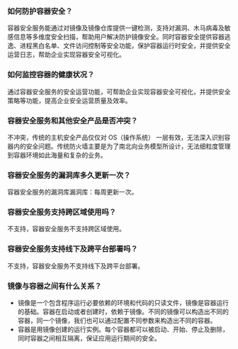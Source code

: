 ### 如何防护容器安全？
容器安全服务能通过对镜像及镜像仓库提供一键检测，支持对漏洞、木马病毒及敏感信息等多维度安全扫描，帮助用户解决防护镜像安全。同时容器安全提供容器逃逸、进程黑白名单、文件访问控制等安全功能，保护容器运行时安全，并提供安全运营日志，帮助企业实现容器安全可视化。
### 如何监控容器的健康状况？
通过容器安全服务的安全运营功能，可帮助企业实现容器安全可视化，并提供安全策略等功能，提高企业安全运营质量及效率。
### 容器安全服务和其他安全产品是否冲突？
不冲突，传统的主机安全产品仅仅对 OS（操作系统） 一层有效，无法深入识别容器内的安全问题。传统防火墙主要是为了南北向业务模型所设计，无法细粒度管理到容器环境如此海量和复杂的业务。
### 容器安全服务的漏洞库多久更新一次？
容器安全服务的漏洞库漏洞库：每周更新一次。
### 容器安全服务支持跨区域使用吗？
不支持，容器安全服务不支持跨区域使用。
### 容器安全服务支持线下及跨平台部署吗？
不支持，容器安全服务不支持线下及跨平台部署。
### 镜像与容器之间有什么关系？
- 镜像是一个包含程序运行必要依赖的环境和代码的只读文件，镜像是容器运行的基础。容器在启动或者创建时，依赖于镜像。不同的镜像可以构造出不同的容器，同一个镜像，我们也可以通过配置不同参数来构造出不同的容器。
- 容器是用镜像创建的运行实例。每个容器都可以被启动、开始、停止及删除，同时容器之间相互隔离，保证应用运行期间的安全。
